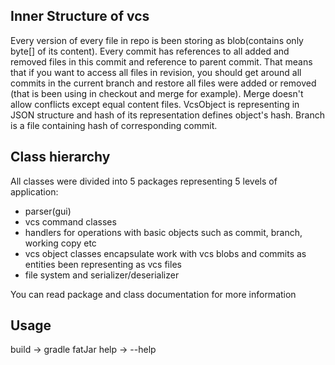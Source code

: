 ## Inner Structure of vcs

Every version of every file in repo is been storing as blob(contains only byte[] of its content).
Every commit has references to all added and removed files in this commit and reference to parent commit.
That means that if you want to access all files in revision, you should get around all commits in the
current branch and restore all files were added or removed (that is been using in checkout and merge for example).
Merge doesn't allow conflicts except equal content files.
VcsObject is representing in JSON structure and hash of its representation defines object's hash.
Branch is a file containing hash of corresponding commit.

## Class hierarchy

All classes were divided into 5 packages representing 5 levels of application:
- parser(gui)
- vcs command classes
- handlers for operations with basic objects such as commit, branch, working copy etc
- vcs object classes encapsulate work with vcs blobs and commits as entities been representing as vcs files
- file system and serializer/deserializer

You can read package and class documentation for more information

## Usage

build -> gradle fatJar
help -> --help

